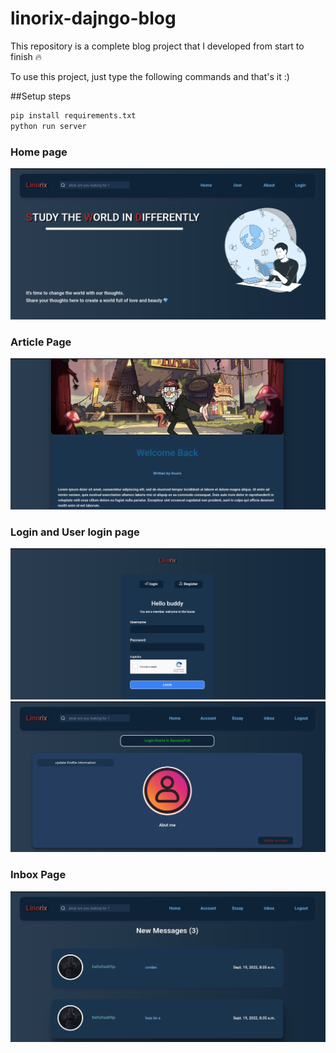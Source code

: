# linorix-dajngo-blog

This repository is a complete blog project that I developed from start to finish :fire:

To use this project, just type the following commands and that's it :)

##Setup steps

```bash
pip install requirements.txt
python run server
```

### Home page
<img src="/pages/home.png" alt="home" title="Home Page" style='text-align: center;'>

### Article Page
<img src="/pages/article.png" alt="article" title="article Page" style='text-align: center;'>

### Login and User login page
<img src="/pages/login.png" alt="home" title="Home Page" style='text-align: center;'>
<img src="/pages/login-user.png" alt="home" title="Home Page" style='text-align: center;'>

### Inbox Page
<img src="/pages/inbox.png" alt="home" title="Home Page" style='text-align: center;'>

```
